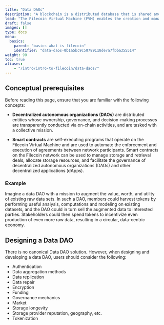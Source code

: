 ```yaml
---
title: "Data DAOs"
description: "A blockchain is a distributed database that is shared among the nodes of a computer network. This page covers how the Filecoin blockchain is designed, and the various functions it has."
lead: "The Filecoin Virtual Machine (FVM) enables the creation and management of specialized decentralized autonomous organizations (DAOs) called _Data DAOs_ that collect, curate, organize, manage and monetize useful data in a decentralized manner. Because stake in Data DAOs can be tokenized, the value and utility of data can be objectively expressed and transacted within markets in exchange for services to be performed on the data. This page provides an overview of key concepts and how Filecoin users can get started with Data DAOs."
draft: false
images: []
type: docs
menu:
  basics:
    parent: "basics-what-is-filecoin"
    identifier: "data-daos-0b1a5bc9c50789118de7a7fbba355514"
weight: 90
toc: true
aliases:
    - "/intro/intro-to-filecoin/data-daos/"
---
```


## Conceptual prerequisites

Before reading this page, ensure that you are familiar with the following concepts:

- **Decentralized autonomous organizations (DAOs)** are distributed entities whose ownership, governance, and decision-making processes are transparently conducted via on-chain activities, and are tasked with a collective mission.

- **Smart contracts** are self-executing programs that operate on the Filecoin Virtual Machine and are used to automate the enforcement and execution of agreements between network participants. Smart contracts on the Filecoin network can be used to manage storage and retrieval deals, allocate storage resources, and facilitate the governance of decentralized autonomous organizations (DAOs) and other decentralized applications (dApps).

### Example

Imagine a data DAO with a mission to augment the value, worth, and utility of existing raw data sets. In such a DAO, members could harvest tokens by performing useful analysis, computations and modeling on existing datasets, and the DAO could in turn sell the augmented data to interested parties. Stakeholders could then spend tokens to incentivize even production of even more raw data, resulting in a circular, data-centric economy.

## Designing a Data DAO

There is no canonical Data DAO solution. However, when designing and developing a data DAO, users should consider the following:

- Authentication 
- Data aggregation methods
- Data replication
- Data repair
- Encryption
- Funding
- Governance mechanics
- Market 
- Storage longevity
- Storage provider reputation, geography, etc.
- Tokenization

